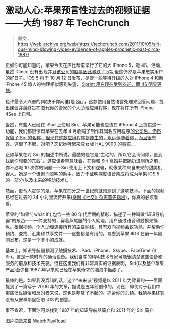 # 激动人心:苹果预言性过去的视频证据——大约 1987 年 TechCrunch

> 原文：<https://web.archive.org/web/https://techcrunch.com/2011/10/05/siri-ous-mind-blowing-video-evidence-of-apples-prophetic-past-circa-1987/>

正如你可能知道的，苹果今天在库比蒂诺举行了它的大 iPhone 5，呃 4S，活动，虽然 iCinco 没有出现并且[该公司的股票因此暴跌了 5%](https://web.archive.org/web/20230204235304/https://techcrunch.com/2011/10/04/apple-stock-drops-5-percent-no-iphone-5/),但这仍然是苹果忠实用户的好日子。iOS 5 将于 10 月 12 日发布，尽管一些等待升级的人对 iPhone 4 和新 iPhone 4S 惊人的物理相似感到失望， [Sprint 用户现在受到欢迎，而 4S 明显更快](https://web.archive.org/web/20230204235304/https://techcrunch.com/2011/10/04/apple-officially-announces-the-iphone-4s/)。

也许最令人兴奋的(取决于你问谁)是 [Siri](https://web.archive.org/web/20230204235304/http://www.crunchbase.com/company/siri) ，这款使用自然语言处理来回答问题、提出建议并最终旨在取代你的管家的个人助理应用程序，现在将在所有 iPhone 4Ses 上自带。

当然，有些人已经在 iPad 上使用 Siri，苹果可能也应该在 iPhone 4 上提供这一功能，我们都很惊讶苹果在去年 4 月收购了制作其同名应用程序[的公司后，仍然保留了 Siri 的名称，但现在这款应用程序是原生的，永远伴随着你，而且很有效。这很了不起，对吧？忘记她听起来像女版 HAL 9000 的事实…](https://web.archive.org/web/20230204235304/https://techcrunch.com/2010/04/28/apple-buys-virtual-personal-assistant-startup-siri/)

正如苹果在对 Siri 的描述中所说，最酷的是它是“主动的，所以它会询问你，直到找到你想要的东西”。这应该希望意味着，在你和 Siri 离婚并把她扔进厕所之前，你不必喊 10 次你的问题——Siri 使用上下文和逻辑，就像某种来自未来的甜美机器人。她是一个谦逊而聪明的助手，致力于证明深度语音集成将成为苹果 iOS 5 的一部分(以及未来的移动技术)。

然而，更令人震惊的是，苹果在四分之一世纪前就预测到了这项技术。下面的视频已经在过去的 24 小时里流传开来([感谢《社交》杂志首先指出](https://web.archive.org/web/20230204235304/http://sociable.co/mobile/apples-25-year-old-concept-finally-realised-in-siri-intelligent-assistant/))，你真的必须看看。

苹果的“如果”( what if ),包含一些 80 年代后期的精彩，描述了一种叫做“知识导航器”的东西——一种支持的，穿着燕尾服的个人助理，用户通过语音和触摸来操纵。根据视频，个人助理连接所有的主要网络，具有双向视频会议功能，并帮助你预约、查找、汇集和共享文件——这些都是有用的。考虑到苹果 IIGS 在前一年刚刚发布，这是一个不小的成就。

基本上，知识导航器预测了触摸技术、iPad、iPhone、Skype、FaceTime 和 Siri。这是一款时尚的通话设备。我们当中的精明技术专家可能很清楚这些设备和服务的前身和技术先驱，但在这里我们有非常真实的证据表明，Siri(以及整个苹果产品)至少自 1987 年以来就已经在苹果奇才的脑海中酝酿了。

最棒的是。如果我没弄错的话，这个“未来派”视频是以 2011 年为背景的——里面提到了一篇写于 2006 年的文章，据说是五年前创作的。现在，即使对于我们中那些愤世嫉俗和反对者来说，这也是非常了不起的。抓紧你的头顶。我猜苹果终究没有从安卓那里窃取 iOS 的创意。

事不宜迟，下面你可以找到 1987 年的知识导航器简介和 2011 年的 Siri 简介:

图片[摘录来自 WatchPlayRead](https://web.archive.org/web/20230204235304/http://watchplayread.com/blog/2010/10/details-on-telltales-back-to-the-future-series/)